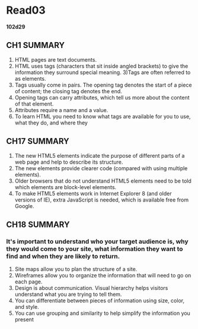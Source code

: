# Read03
**102d29**
## CH1 SUMMARY
1) HTML pages are text documents.
2) HTML uses tags (characters that sit inside angled 
brackets) to give the information they surround special 
meaning.
3)Tags are often referred to as elements.
4) Tags usually come in pairs. The opening tag denotes 
the start of a piece of content; the closing tag denotes 
the end.
5) Opening tags can carry attributes, which tell us more 
about the content of that element.
6) Attributes require a name and a value.
7) To learn HTML you need to know what tags are 
available for you to use, what they do, and where they

## CH17 SUMMARY
1) The new HTML5 elements indicate the purpose of 
different parts of a web page and help to describe 
its structure.
2) The new elements provide clearer code (compared 
with using multiple <div> elements).
3) Older browsers that do not understand HTML5 
elements need to be told which elements are 
block-level elements.
4) To make HTML5 elements work in Internet Explorer 8 
(and older versions of IE), extra JavaScript is needed, 
which is available free from Google.

## CH18 SUMMARY
### It's important to understand who your target audience is, why they would come to your site, what information they want to find and when they are likely to return.
1) Site maps allow you to plan the structure of a site.
2) Wireframes allow you to organize the information that 
will need to go on each page.
3) Design is about communication. Visual hierarchy helps 
visitors understand what you are trying to tell them.
4) You can differentiate between pieces of information 
using size, color, and style. 
5) You can use grouping and similarity to help simplify 
the information you present
